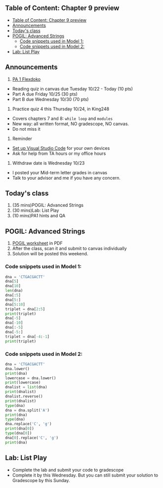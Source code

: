 ## Table of Content: Chapter 9 preview
- [Table of Content: Chapter 9 preview](#table-of-content-chapter-9-preview)
- [Announcements](#announcements)
- [Today's class](#todays-class)
- [POGIL: Advanced Strings](#pogil-advanced-strings)
  - [Code snippets used in Model 1:](#code-snippets-used-in-model-1)
  - [Code snippets used in Model 2:](#code-snippets-used-in-model-2)
- [Lab: List Play](#lab-list-play)

## Announcements
1. [PA 1 Flexdoko](https://w3.cs.jmu.edu/cs149/f24/pa/pa1/)
- Reading quiz in canvas due Tuesday 10/22 - Today (10 pts)
- Part A due Friday 10/25 (30 pts)
- Part B due Wednesday 10/30 (70 pts)
1. Practice quiz 4 this Thursday 10/24, in King248
- Covers chapters 7 and 8: `while loop` and `modules`
- New way: all written format, NO gradescope, NO canvas.
- Do not miss it
1. Reminder
- [Set up Visual Studio Code]((https://w3.cs.jmu.edu/cs149/f24/info/vscode/)) for your own devices
- Ask for help from TA hours or my office hours
1. Withdraw date is Wednesday 10/23
- I posted your Mid-term letter grades in canvas
- Talk to your advisor and me if you have any concern.

## Today's class
1. (35 mins)POGIL: Advanced Strings
2. (30 mins)Lab: List Play
3. (10 mins)PA1 hints and QA

## POGIL: Advanced Strings
1. [POGIL worksheet](pogil_sheet\Act09-ListString_Student.pdf) in PDF
2. After the class, scan it and submit to canvas individually
3. Solution will be posted this weekend.

### Code snippets used in Model 1:

```python
dna = 'CTGACGACTT'
dna[5]
dna[10]
len(dna)
dna[:5]
dna[5:]
dna[5:10]
triplet = dna[2:5]
print(triplet)
dna[-5]
dna[-10]
dna[:-5]
dna[-5:]
triplet = dna[-4:-1]
print(triplet)
```

### Code snippets used in Model 2:

```python
dna = 'CTGACGACTT'
dna.lower()
print(dna)
lowercase = dna.lower()
print(lowercase)
dnalist = list(dna)
print(dnalist)
dnalist.reverse()
print(dnalist)
type(dna)
dna = dna.split('A')
print(dna)
type(dna)
dna.replace('C', 'g')
print(dna[0])
type(dna[0])
dna[0].replace('C', 'g')
print(dna)
```

## Lab: List Play
- Complete the lab and submit your code to gradescope
- Complete it by this Wednesday. But you can still submit your solution to Gradescope by this Sunday.
